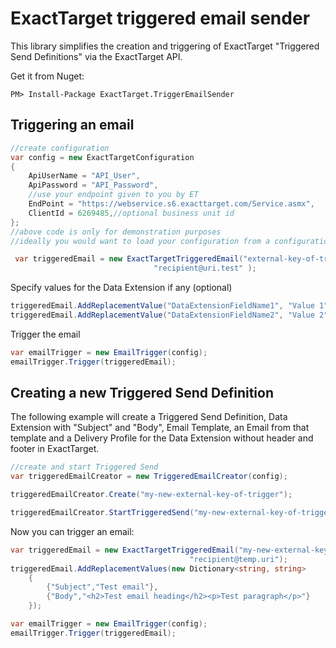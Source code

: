ExactTarget triggered email sender
==================================

This library simplifies the creation and triggering of ExactTarget "Triggered Send Definitions" via the ExactTarget API. 

Get it from Nuget:
```
PM> Install-Package ExactTarget.TriggerEmailSender
```

Triggering an email	
-------------------

```C#
//create configuration
var config = new ExactTargetConfiguration
{
	ApiUserName = "API_User",
	ApiPassword = "API_Password",
	//use your endpoint given to you by ET
	EndPoint = "https://webservice.s6.exacttarget.com/Service.asmx",
	ClientId = 6269485,//optional business unit id
};
//above code is only for demonstration purposes
//ideally you would want to load your configuration from a configuration file		
```

```C#
 var triggeredEmail = new ExactTargetTriggeredEmail("external-key-of-trigger", 
                                "recipient@uri.test" );

```

Specify values for the Data Extension if any (optional)

```C#
triggeredEmail.AddReplacementValue("DataExtensionFieldName1", "Value 1");
triggeredEmail.AddReplacementValue("DataExtensionFieldName2", "Value 2");
```

Trigger the email

```C#
var emailTrigger = new EmailTrigger(config);
emailTrigger.Trigger(triggeredEmail);
```

Creating a new Triggered Send Definition
-----------------------------

The following example will create a Triggered Send Definition,
Data Extension with "Subject" and "Body",
Email Template, an Email from that template
and a Delivery Profile for the Data Extension without header and footer
in ExactTarget.

```C#
//create and start Triggered Send
var triggeredEmailCreator = new TriggeredEmailCreator(config);

triggeredEmailCreator.Create("my-new-external-key-of-trigger");

triggeredEmailCreator.StartTriggeredSend("my-new-external-key-of-trigger");

```

Now you can trigger an email:
```C#
var triggeredEmail = new ExactTargetTriggeredEmail("my-new-external-key-of-trigger", 
										"recipient@temp.uri");
triggeredEmail.AddReplacementValues(new Dictionary<string, string>
	{
		{"Subject","Test email"}, 
		{"Body","<h2>Test email heading</h2><p>Test paragraph</p>"}
	});

var emailTrigger = new EmailTrigger(config);
emailTrigger.Trigger(triggeredEmail);
```
